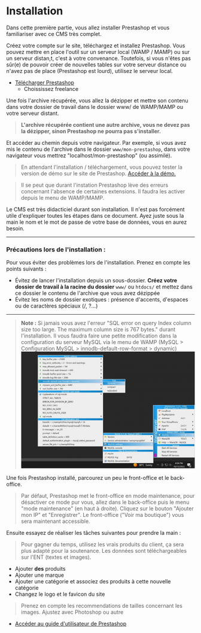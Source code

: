 # Installation

Dans cette première partie, vous allez installer Prestashop et vous familiariser avec ce CMS très complet.

Créez votre compte sur le site, téléchargez et installez Prestashop. Vous pouvez mettre en place l'outil sur un serveur local (WAMP / MAMP) ou sur un serveur distan,t, c'est à votre convenance. Toutefois, si vous n'êtes pas sûr(e) de pouvoir créer de nouvelles tables sur votre serveur distance ou n'avez pas de place (Prestashop est lourd), utilisez le serveur local.
- [Télécharger Prestashop](https://www.prestashop.com/fr/telecharger)
    - Choississez freelance

Une fois l'archive récupérée, vous allez la dézipper et mettre son contenu dans votre dossier de travail dans le dossier www/ de WAMP/MAMP ou votre serveur distant. 

> **L'archive récupérée contient une autre archive, vous ne devez pas la dézipper, sinon Prestashop ne pourra pas s'installer.**

Et accéder au chemin depuis votre navigateur. Par exemple, si vous avez mis le contenu de l'archive dans le dossier `www/mon-prestashop`, dans votre navigateur vous mettrez "localhost/mon-prestashop" (ou assimilé).

> En attendant l'installation / téléchargement, vous pouvez tester la version de démo sur le site de Prestashop. [Accéder à la démo.](https://demo.prestashop.com/#/en/front)

> Il se peut que durant l'instation Prestashop lève des erreurs concernant l'absence de certaines extensions. Il faudra les activer depuis le menu de WAMP/MAMP.

Le CMS est très didacticiel durant son installation. Il n'est pas forcément utile d'expliquer toutes les étapes dans ce document. Ayez juste sous la main le nom et le mot de passe de votre base de données, vous en aurez besoin.

___
### Précautions lors de l'installation :
Pour vous éviter des problèmes lors de l'installation. Prenez en compte les points suivants :
- Évitez de lancer l'installation depuis un sous-dossier. **Créez votre dossier de travail à la racine du dossier** `www/` ou `htdocs/` et mettez dans ce dossier le contenu de l'archive que vous avez dézippée 
- Évitez les noms de dossier exotiques : présence d'accents, d'espaces ou de caractères spéciaux (/, ?...)
___

> **Note :**
> Si jamais vous avez l'erreur "SQL error on query Index column size too large. The maximum column size is 767 bytes." durant l'installation. Il vous faudra faire une petite modification dans la configuration du serveur MySQL via le menu de WAMP (MySQL > Configuration MySQL > innodb-default-row-format > dynamic)
> ![](capture-3.jpg)

Une fois Prestashop installé, parcourez un peu le front-office et le back-office. 
> Par défaut, Prestashop met le front-office en mode maintenance, pour désactiver ce mode pur vous, allez dans le back-office puis le menu "mode maintenance" (en haut à droite). Cliquez sur le bouton "Ajouter mon IP" et "Enregistrer". Le front-office ("Voir ma boutique") vous sera maintenant accessible.

Ensuite essayez de réaliser les tâches suivantes pour prendre la main :
> Pour gagner du temps, utilisez les vrais produits du client, ça sera plus adapté pour la soutenance. Les données sont téléchargeables sur l'ENT (textes et images).
- Ajouter **des** produits
- Ajouter une marque
- Ajouter une catégorie et associez des produits à cette nouvelle catégorie
- Changez le logo et le favicon du site

> Prenez en compte les recommendations de tailles concernant les images. Ajustez avec Photoshop ou autre

- [Accéder au guide d'utilisateur de Prestashop](https://docs.prestashop-project.org/v.8-documentation/guide-utilisateur/premiers-pas)